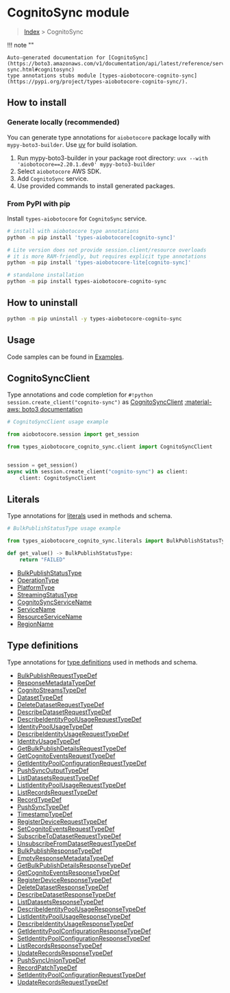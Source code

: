 # CognitoSync module

> [Index](../README.md) > CognitoSync


!!! note ""

    Auto-generated documentation for [CognitoSync](https://boto3.amazonaws.com/v1/documentation/api/latest/reference/services/cognito-sync.html#cognitosync)
    type annotations stubs module [types-aiobotocore-cognito-sync](https://pypi.org/project/types-aiobotocore-cognito-sync/).

## How to install

### Generate locally (recommended)

You can generate type annotations for `aiobotocore` package locally with `mypy-boto3-builder`.
Use [uv](https://docs.astral.sh/uv/getting-started/installation/) for build isolation.

1. Run mypy-boto3-builder in your package root directory: `uvx --with 'aiobotocore==2.20.1.dev0' mypy-boto3-builder`
1. Select `aiobotocore` AWS SDK.
1. Add `CognitoSync` service.
1. Use provided commands to install generated packages.



### From PyPI with pip

Install `types-aiobotocore` for `CognitoSync` service.

```bash
# install with aiobotocore type annotations
python -m pip install 'types-aiobotocore[cognito-sync]'

# Lite version does not provide session.client/resource overloads
# it is more RAM-friendly, but requires explicit type annotations
python -m pip install 'types-aiobotocore-lite[cognito-sync]'

# standalone installation
python -m pip install types-aiobotocore-cognito-sync
```



## How to uninstall

```bash
python -m pip uninstall -y types-aiobotocore-cognito-sync
```

## Usage

Code samples can be found in [Examples](./usage.md).

## CognitoSyncClient

Type annotations and code completion for  `#!python session.create_client("cognito-sync")` as [CognitoSyncClient](./client.md)
[:material-aws: boto3 documentation](https://boto3.amazonaws.com/v1/documentation/api/latest/reference/services/cognito-sync.html#CognitoSync.Client)

```python
# CognitoSyncClient usage example

from aiobotocore.session import get_session

from types_aiobotocore_cognito_sync.client import CognitoSyncClient


session = get_session()
async with session.create_client("cognito-sync") as client:
    client: CognitoSyncClient
```








## Literals

Type annotations for [literals](./literals.md) used in methods and schema.

```python
# BulkPublishStatusType usage example

from types_aiobotocore_cognito_sync.literals import BulkPublishStatusType

def get_value() -> BulkPublishStatusType:
    return "FAILED"
```

- [BulkPublishStatusType](./literals.md#bulkpublishstatustype)
- [OperationType](./literals.md#operationtype)
- [PlatformType](./literals.md#platformtype)
- [StreamingStatusType](./literals.md#streamingstatustype)
- [CognitoSyncServiceName](./literals.md#cognitosyncservicename)
- [ServiceName](./literals.md#servicename)
- [ResourceServiceName](./literals.md#resourceservicename)
- [RegionName](./literals.md#regionname)




## Type definitions

Type annotations for [type definitions](./type_defs.md) used in methods and schema.

- [BulkPublishRequestTypeDef](./type_defs.md#bulkpublishrequesttypedef)
- [ResponseMetadataTypeDef](./type_defs.md#responsemetadatatypedef)
- [CognitoStreamsTypeDef](./type_defs.md#cognitostreamstypedef)
- [DatasetTypeDef](./type_defs.md#datasettypedef)
- [DeleteDatasetRequestTypeDef](./type_defs.md#deletedatasetrequesttypedef)
- [DescribeDatasetRequestTypeDef](./type_defs.md#describedatasetrequesttypedef)
- [DescribeIdentityPoolUsageRequestTypeDef](./type_defs.md#describeidentitypoolusagerequesttypedef)
- [IdentityPoolUsageTypeDef](./type_defs.md#identitypoolusagetypedef)
- [DescribeIdentityUsageRequestTypeDef](./type_defs.md#describeidentityusagerequesttypedef)
- [IdentityUsageTypeDef](./type_defs.md#identityusagetypedef)
- [GetBulkPublishDetailsRequestTypeDef](./type_defs.md#getbulkpublishdetailsrequesttypedef)
- [GetCognitoEventsRequestTypeDef](./type_defs.md#getcognitoeventsrequesttypedef)
- [GetIdentityPoolConfigurationRequestTypeDef](./type_defs.md#getidentitypoolconfigurationrequesttypedef)
- [PushSyncOutputTypeDef](./type_defs.md#pushsyncoutputtypedef)
- [ListDatasetsRequestTypeDef](./type_defs.md#listdatasetsrequesttypedef)
- [ListIdentityPoolUsageRequestTypeDef](./type_defs.md#listidentitypoolusagerequesttypedef)
- [ListRecordsRequestTypeDef](./type_defs.md#listrecordsrequesttypedef)
- [RecordTypeDef](./type_defs.md#recordtypedef)
- [PushSyncTypeDef](./type_defs.md#pushsynctypedef)
- [TimestampTypeDef](./type_defs.md#timestamptypedef)
- [RegisterDeviceRequestTypeDef](./type_defs.md#registerdevicerequesttypedef)
- [SetCognitoEventsRequestTypeDef](./type_defs.md#setcognitoeventsrequesttypedef)
- [SubscribeToDatasetRequestTypeDef](./type_defs.md#subscribetodatasetrequesttypedef)
- [UnsubscribeFromDatasetRequestTypeDef](./type_defs.md#unsubscribefromdatasetrequesttypedef)
- [BulkPublishResponseTypeDef](./type_defs.md#bulkpublishresponsetypedef)
- [EmptyResponseMetadataTypeDef](./type_defs.md#emptyresponsemetadatatypedef)
- [GetBulkPublishDetailsResponseTypeDef](./type_defs.md#getbulkpublishdetailsresponsetypedef)
- [GetCognitoEventsResponseTypeDef](./type_defs.md#getcognitoeventsresponsetypedef)
- [RegisterDeviceResponseTypeDef](./type_defs.md#registerdeviceresponsetypedef)
- [DeleteDatasetResponseTypeDef](./type_defs.md#deletedatasetresponsetypedef)
- [DescribeDatasetResponseTypeDef](./type_defs.md#describedatasetresponsetypedef)
- [ListDatasetsResponseTypeDef](./type_defs.md#listdatasetsresponsetypedef)
- [DescribeIdentityPoolUsageResponseTypeDef](./type_defs.md#describeidentitypoolusageresponsetypedef)
- [ListIdentityPoolUsageResponseTypeDef](./type_defs.md#listidentitypoolusageresponsetypedef)
- [DescribeIdentityUsageResponseTypeDef](./type_defs.md#describeidentityusageresponsetypedef)
- [GetIdentityPoolConfigurationResponseTypeDef](./type_defs.md#getidentitypoolconfigurationresponsetypedef)
- [SetIdentityPoolConfigurationResponseTypeDef](./type_defs.md#setidentitypoolconfigurationresponsetypedef)
- [ListRecordsResponseTypeDef](./type_defs.md#listrecordsresponsetypedef)
- [UpdateRecordsResponseTypeDef](./type_defs.md#updaterecordsresponsetypedef)
- [PushSyncUnionTypeDef](./type_defs.md#pushsyncuniontypedef)
- [RecordPatchTypeDef](./type_defs.md#recordpatchtypedef)
- [SetIdentityPoolConfigurationRequestTypeDef](./type_defs.md#setidentitypoolconfigurationrequesttypedef)
- [UpdateRecordsRequestTypeDef](./type_defs.md#updaterecordsrequesttypedef)

